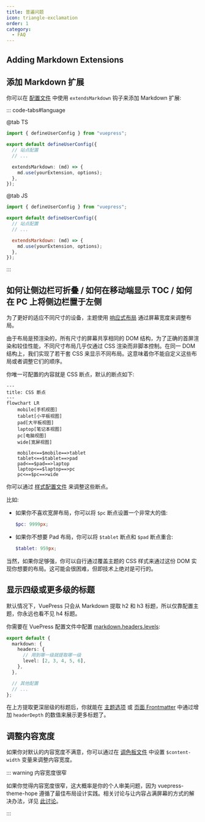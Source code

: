 ```yaml
---
title: 普遍问题
icon: triangle-exclamation
order: 1
category:
  - FAQ
---
```


## Adding Markdown Extensions

## 添加 Markdown 扩展

你可以在 [配置文件](../cookbook/vuepress/config.md#config-file) 中使用 `extendsMarkdown` 钩子来添加 Markdown 扩展:

::: code-tabs#language

@tab TS

```ts title=".vuepress/config.ts"
import { defineUserConfig } from "vuepress";

export default defineUserConfig({
  // 站点配置
  // ...

  extendsMarkdown: (md) => {
    md.use(yourExtension, options);
  },
});
```

@tab JS

```js title=".vuepress/config.js"
import { defineUserConfig } from "vuepress";

export default defineUserConfig({
  // 站点配置
  // ...

  extendsMarkdown: (md) => {
    md.use(yourExtension, options);
  },
});
```

:::

## 如何让侧边栏可折叠 / 如何在移动端显示 TOC / 如何在 PC 上将侧边栏置于左侧

为了更好的适应不同尺寸的设备，主题使用 [响应式布局](../guide/interface/responsive.md) 通过屏幕宽度来调整布局。

由于布局是预渲染的，所有尺寸的屏幕共享相同的 DOM 结构，为了正确的首屏渲染和较佳性能，不同尺寸布局几乎仅通过 CSS 渲染而非脚本控制。在同一 DOM 结构上，我们实现了若干套 CSS 来显示不同布局。这意味着你不能自定义这些布局或者调整它们的顺序。

你唯一可配置的内容就是 CSS 断点，默认的断点如下:

```mermaid
---
title: CSS 断点
---
flowchart LR
    mobile[手机视图]
    tablet[小平板视图]
    pad[大平板视图]
    laptop[笔记本视图]
    pc[电脑视图]
    wide[宽屏视图]

    mobile<==$mobile==>tablet
    tablet<==$tablet==>pad
    pad<==$pad==>laptop
    laptop<==$laptop==>pc
    pc<==$pc==>wide
```

你可以通过 [样式配置文件](../config/style.md#configscss) 来调整这些断点。

比如:

- 如果你不喜欢宽屏布局，你可以将 `$pc` 断点设置一个非常大的值:

  ```scss title=".vuepress/config.scss"
  $pc: 9999px;
  ```

- 如果你不想要 Pad 布局，你可以将 `$tablet` 断点和 `$pad` 断点重合:

  ```scss title=".vuepress/config.scss"
  $tablet: 959px;
  ```

当然，如果你足够强，你可以自行通过覆盖主题的 CSS 样式来通过这份 DOM 实现你想要的布局。这可能会很困难，但即技术上绝对是可行的。

## 显示四级或更多级的标题

默认情况下，VuePress 只会从 Markdown 提取 h2 和 h3 标题，所以仅靠配置主题，你永远也看不见 h4 标题。

你需要在 VuePress 配置文件中配置 [markdown.headers.levels](https://vuejs.press/zh/reference/config.html#markdown-headers):

```ts title=".vuepress/config.ts"
export default {
  markdown: {
    headers: {
      // 用到哪一级就提取哪一级
      level: [2, 3, 4, 5, 6],
    },
  },

  // 其他配置
  // ...
};
```

在上方提取更深层级的标题后，你就能在 [主题选项](../config/theme/layout.md#headerdepth) 或 [页面 Frontmatter](../config/frontmatter/layout.md#headerdepth) 中通过增加 `headerDepth` 的数值来展示更多标题了。

## 调整内容宽度

如果你对默认的内容宽度不满意，你可以通过在 [调色板文件](../config/style.md#布局设置) 中设置 `$content-width` 变量来调整内容宽度。

::: warning 内容宽度很窄

如果你觉得内容宽度很窄，这大概率是你的个人审美问题，因为 vuepress-theme-hope 遵循了最佳布局设计实践。相关讨论与让内容占满屏幕的方式的解决办法，详见 [此讨论](https://github.com/orgs/vuepress-theme-hope/discussions/3742)。

:::
